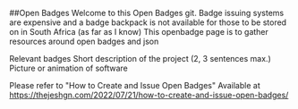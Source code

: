 ##Open Badges 
Welcome to this Open Badges git. 
Badge issuing systems are expensive and a badge backpack is not available for those to be stored on in South Africa (as far as I know) 
This openbadge page is to gather resources around open badges and json  

Relevant badges
Short description of the project (2, 3 sentences max.)
Picture or animation of software


Please refer to 
"How to Create and Issue Open Badges"
Available at 
https://thejeshgn.com/2022/07/21/how-to-create-and-issue-open-badges/
